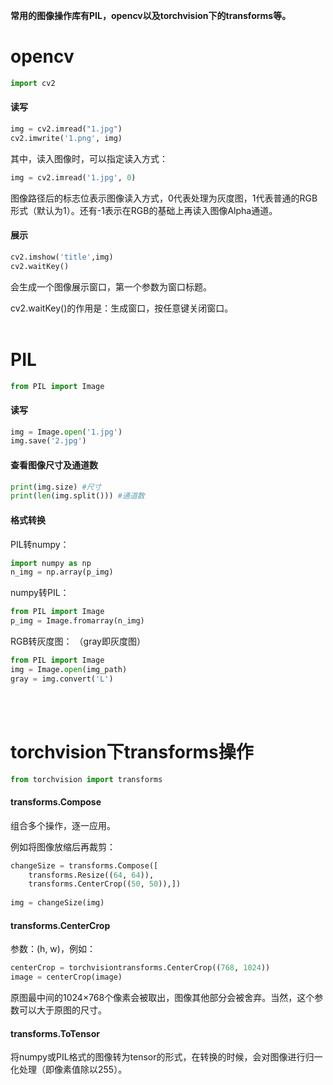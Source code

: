**常用的图像操作库有PIL，opencv以及torchvision下的transforms等。**
<br/>

# opencv
```python
import cv2
```
#### 读写
```python
img = cv2.imread("1.jpg")
cv2.imwrite('1.png', img)
```
其中，读入图像时，可以指定读入方式：
```python
img = cv2.imread('1.jpg', 0)
```
图像路径后的标志位表示图像读入方式，0代表处理为灰度图，1代表普通的RGB形式（默认为1）。还有-1表示在RGB的基础上再读入图像Alpha通道。

#### 展示
```python
cv2.imshow('title',img)
cv2.waitKey()
```
会生成一个图像展示窗口，第一个参数为窗口标题。

cv2.waitKey()的作用是：生成窗口，按任意键关闭窗口。
<br/><br/>

# PIL
```python
from PIL import Image
```
#### 读写
```python
img = Image.open('1.jpg')
img.save('2.jpg')
```
#### 查看图像尺寸及通道数
```python
print(img.size) #尺寸
print(len(img.split())) #通道数
```
#### 格式转换
PIL转numpy：
```python
import numpy as np
n_img = np.array(p_img)
```
numpy转PIL：
```python
from PIL import Image
p_img = Image.fromarray(n_img)
```
RGB转灰度图：
（gray即灰度图）
```python
from PIL import Image
img = Image.open(img_path)
gray = img.convert('L')
```
<br/><br/>

# torchvision下transforms操作
```python
from torchvision import transforms
```

#### transforms.Compose
组合多个操作，逐一应用。

例如将图像放缩后再裁剪：
```python
changeSize = transforms.Compose([
    transforms.Resize((64, 64)),
    transforms.CenterCrop((50, 50)),])
   
img = changeSize(img)
```
#### transforms.CenterCrop
参数：(h, w)，例如：
```python
centerCrop = torchvisiontransforms.CenterCrop((768, 1024))
image = centerCrop(image)
```
原图最中间的1024×768个像素会被取出，图像其他部分会被舍弃。当然，这个参数可以大于原图的尺寸。

#### transforms.ToTensor
将numpy或PIL格式的图像转为tensor的形式，在转换的时候，会对图像进行归一化处理（即像素值除以255）。
